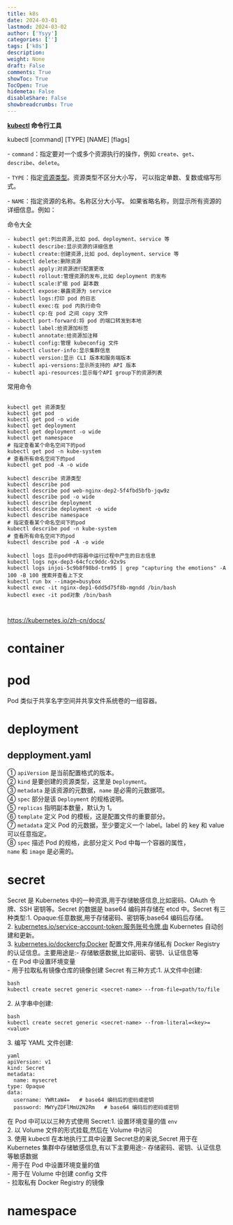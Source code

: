 ```yaml
---
title: k8s
date: 2024-03-01
lastmod: 2024-03-02
author: ['Ysyy']
categories: ['']
tags: ['k8s']
description: 
weight: None
draft: False
comments: True
showToc: True
TocOpen: True
hidemeta: False
disableShare: False
showbreadcrumbs: True
---
```

**[kubectl](https://kubernetes.io/zh-cn/docs/reference/kubectl/) 命令行工具**

kubectl [command] [TYPE] [NAME] [flags]

\- `command`：指定要对一个或多个资源执行的操作，例如 `create`、`get`、`describe`、`delete`。

\- `TYPE`：指定[资源类型](https://kubernetes.io/zh-cn/docs/reference/kubectl/#resource-types)。资源类型不区分大小写， 可以指定单数、复数或缩写形式。

\- `NAME`：指定资源的名称。名称区分大小写。 如果省略名称，则显示所有资源的详细信息。例如：

命令大全

```
- kubectl get:列出资源,比如 pod、deployment、service 等
- kubectl describe:显示资源的详细信息
- kubectl create:创建资源,比如 pod、deployment、service 等
- kubectl delete:删除资源
- kubectl apply:对资源进行配置更改
- kubectl rollout:管理资源的发布,比如 deployment 的发布
- kubectl scale:扩缩 pod 副本数
- kubectl expose:暴露资源为 service
- kubectl logs:打印 pod 的日志
- kubectl exec:在 pod 内执行命令
- kubectl cp:在 pod 之间 copy 文件
- kubectl port-forward:将 pod 的端口转发到本地
- kubectl label:给资源加标签
- kubectl annotate:给资源加注释
- kubectl config:管理 kubeconfig 文件
- kubectl cluster-info:显示集群信息
- kubectl version:显示 CLI 版本和服务端版本
- kubectl api-versions:显示所支持的 API 版本
- kubectl api-resources:显示每个API group下的资源列表
```

常用命令

```

kubectl get 资源类型
kubectl get pod
kubectl get pod -o wide
kubectl get deployment
kubectl get deployment -o wide
kubectl get namespace
# 指定查看某个命名空间下的pod
kubectl get pod -n kube-system
# 查看所有命名空间下的pod
kubectl get pod -A -o wide

kubectl describe 资源类型
kubectl describe pod
kubectl describe pod web-nginx-dep2-5f4fbd5bfb-jqw9z
kubectl describe pod -o wide
kubectl describe deployment
kubectl describe deployment -o wide
kubectl describe namespace
# 指定查看某个命名空间下的pod
kubectl describe pod -n kube-system
# 查看所有命名空间下的pod
kubectl describe pod -A -o wide

kubectl logs 显示pod中的容器中运行过程中产生的日志信息
kubectl logs ngx-dep3-64cfcc9ddc-92x9s
kubectl logs injoi-5c9b8f98bd-trm95 | grep "capturing the emotions" -A 100 -B 100 搜索并查看上下文
kubectl run bx --image=busybox
kubectl exec -it nginx-dep1-6dd5d75f8b-mgndd /bin/bash
kubectl exec -it pod对象 /bin/bash



```

<https://kubernetes.io/zh-cn/docs/>

# container

# pod

Pod 类似于共享名字空间并共享文件系统卷的一组容器。

# deployment

## depployment.yaml

① `apiVersion` 是当前配置格式的版本。\
② `kind` 是要创建的资源类型，这里是 `Deployment`。\
③ `metadata` 是该资源的元数据，`name` 是必需的元数据项。\
④ `spec` 部分是该 `Deployment` 的规格说明。\
⑤ `replicas` 指明副本数量，默认为 1。\
⑥ `template` 定义 Pod 的模板，这是配置文件的重要部分。\
⑦ `metadata` 定义 Pod 的元数据，至少要定义一个 label。label 的 key 和 value 可以任意指定。\
⑧ `spec` 描述 Pod 的规格，此部分定义 Pod 中每一个容器的属性，`name` 和 `image` 是必需的。

# secret

Secret 是 Kubernetes 中的一种资源,用于存储敏感信息,比如密码、OAuth 令牌、SSH 密钥等。Secret 的数据是 base64 编码并存储在 etcd 中。Secret 有三种类型:1. Opaque:任意数据,用于存储密码、密钥等;base64 编码后存储。\
2\. [kubernetes.io/service-account-token:服务账号令牌,由](http://kubernetes.io/service-account-token:%E6%9C%8D%E5%8A%A1%E8%B4%A6%E5%8F%B7%E4%BB%A4%E7%89%8C,%E7%94%B1) Kubernetes 自动创建和更新。\
3\. [kubernetes.io/dockercfg:Docker](http://kubernetes.io/dockercfg:Docker) 配置文件,用来存储私有 Docker Registry 的认证信息。主要用途是:- 存储敏感数据,比如密码、密钥、认证信息等\
\- 在 Pod 中设置环境变量\
\- 用于拉取私有镜像仓库的镜像创建 Secret 有三种方式:1. 从文件中创建:

```
bash
kubectl create secret generic <secret-name> --from-file=path/to/file
```

2\. 从字串中创建:

```
bash
kubectl create secret generic <secret-name> --from-literal=<key>=<value> 
```

3\. 编写 YAML 文件创建:

```
yaml
apiVersion: v1
kind: Secret  
metadata:
  name: mysecret
type: Opaque
data:
  username: YWRtaW4=   # base64 编码后的密码或密钥
  password: MWYyZDFlMmU2N2Rm   # base64 编码后的密码或密钥 
```

在 Pod 中可以以三种方式使用 Secret:1. 设置环境变量的值 `env`\
2\. 以 Volume 文件的形式挂载,然后在 Volume 中访问\
3\. 使用 kubectl 在本地执行工具中设置 Secret总的来说,Secret 用于在 Kubernetes 集群中存储敏感信息,有以下主要用途:- 存储密码、密钥、认证信息等敏感数据\
\- 用于在 Pod 中设置环境变量的值\
\- 用于在 Volume 中创建 config 文件\
\- 拉取私有 Docker Registry 的镜像

# namespace